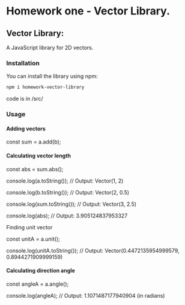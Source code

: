 # Homework one - Vector Library.

## Vector Library:

A JavaScript library for 2D vectors.

### Installation

You can install the library using npm:

```sh
npm i homework-vector-library
```

code is in /src/
### Usage


#### Adding vectors

const sum = a.add(b);

#### Calculating vector length

const abs = sum.abs();

console.log(a.toString()); // Output: Vector(1, 2)


console.log(b.toString()); // Output: Vector(2, 0.5)



console.log(sum.toString()); // Output: Vector(3, 2.5)


console.log(abs); // Output: 3.905124837953327



Finding unit vector


const unitA = a.unit();

console.log(unitA.toString()); // Output: Vector(0.4472135954999579, 0.8944271909999159)


#### Calculating direction angle



const angleA = a.angle();

console.log(angleA); // Output: 1.1071487177940904 (in radians)


